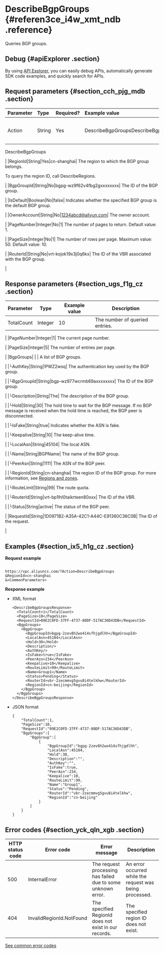 # DescribeBgpGroups {#referen3ce_i4w_xmt_ndb .reference}

Queries BGP groups.

## Debug {#apiExplorer .section}

By using [API Explorer](https://api.aliyun.com/#product=Vpc&api=DescribeVpcAttribute), you can easily debug APIs, automatically generate SDK code examples, and quickly search for APIs.

## Request parameters {#section_cch_pjg_mdb .section}

|Parameter|Type|Required?|Example value|Description|
|:--------|:---|:--------|:------------|:----------|
|Action|String|Yes|DescribeBgpGroupsDescribeBgpGroups| The name of this action. Value:

 DescribeBgpGroups

 |
|RegionId|String|Yes|cn-shanghai| The region to which the BGP group belongs.

 To query the region ID, call DescribeRegions.

 |
|BgpGroupId|String|No|bgpg-wz9f62v4fbg2gxxxxxxxx| The ID of the BGP group.

 |
|IsDefault|Boolean|No|false| Indicates whether the specified BGP group is the default BGP group.

 |
|OwnerAccount|String|No|1234abcd@aliyun.com| The owner account.

 |
|PageNumber|Integer|No|1| The number of pages to return. Default value: 1.

 |
|PageSize|Integer|No|1| The number of rows per page. Maximum value: 50. Default value: 10.

 |
|RouterId|String|No|vrt-kojok19x3j0q6kx| The ID of the VBR associated with the BGP group.

 |

## Response parameters {#section_ugs_f1g_cz .section}

|Parameter|Type|Example value|Description|
|---------|----|-------------|-----------|
|TotalCount|Integer|10| The number of queried entries.

 |
|PageNumber|Integer|1| The current page number.

 |
|PageSize|Integer|5| The number of entries per page.

 |
|BgpGroups| | | A list of BGP groups.

 |
|└AuthKey|String|!PWZ2wsq| The authentication key used by the BGP group.

 |
|└BgpGroupId|String|bgp-wz977wcrmb69axxxxxxxx| The ID of the BGP group.

 |
|└Description|String|The| The description of the BGP group.

 |
|└Hold|String|30| The hold time to wait for the BGP message. If no BGP message is received when the hold time is reached, the BGP peer is disconnected.

 |
|└IsFake|String|true| Indicates whether the ASN is fake.

 |
|└Keepalive|String|10| The keep-alive time.

 |
|└LocalAsn|String|45104| The local ASN.

 |
|└Name|String|BGPName| The name of the BGP group.

 |
|└PeerAsn|String|1111| The ASN of the BGP peer.

 |
|└RegionId|String|cn-shanghai| The region ID of the BGP group. For more information, see [Regions and zones](~~40654~~).

 |
|└RouteLimit|String|99| The route quota.

 |
|└RouterId|String|vrt-bp1lhl0taikrteen80oxx| The ID of the VBR.

 |
|└Status|String|active| The status of the BGP peer.

 |
|RequestId|String|1D0971B2-A35A-42C1-A44C-E91360C36C0B| The ID of the request.

 |

## Examples {#section_ix5_h1g_cz .section}

**Request example**

``` {#createVPCpub}

https://vpc.aliyuncs.com/?Action=DescribeBgpGroups
&RegionId=cn-shanghai
&<CommonParameters>

```

 **Response example** 

-   XML format

    ```
    <DescribeBgpGroupsResponse>
      <TotalCount>1</TotalCount>
      <PageSize>10</PageSize>
      <RequestId>09E2C0FD-37FF-4737-80DF-517AC36D43DB</RequestId>
      <BgpGroups>
        <BgpGroup>
          <BgpGroupId>bgpg-2zev8h2wo414sfhjgdlhh</BgpGroupId>
          <LocalAsn>45104</LocalAsn>
          <Hold>30</Hold>
          <Description/>
          <AuthKey/>
          <IsFake>true</IsFake>
          <PeerAsn>234</PeerAsn>
          <Keepalive>10</Keepalive>
          <RouteLimit>99</RouteLimit>
          <Name>Group1</Name>
          <Status>Pending</Status>
          <RouterId>vbr-2zecmmvg5gvu8i4telkhw</RouterId>
          <RegionId>cn-beijing</RegionId>
        </BgpGroup>
      </BgpGroups>
    </DescribeBgpGroupsResponse>
    
    ```

-   JSON format

    ```
    {
    	"TotalCount":1,
    	"PageSize":10,
    	"RequestId":"09E2C0FD-37FF-4737-80DF-517AC36D43DB",
    	"BgpGroups":{
    		"BgpGroup":[
    			{
    				"BgpGroupId":"bgpg-2zev8h2wo414sfhjgdlhh",
    				"LocalAsn":45104,
    				"Hold":30,
    				"Description":"",
    				"AuthKey":"",
    				"IsFake":true,
    				"PeerAsn":234,
    				"Keepalive":10,
    				"RouteLimit":99,
    				"Name":"Group1",
    				"Status":"Pending",
    				"RouterId":"vbr-2zecmmvg5gvu8i4telkhw",
    				"RegionId":"cn-beijing"
    			}
    		]
    	}
    }
    ```


## Error codes {#section_yck_qln_xgb .section}

|HTTP status code|Error code|Error message|Description|
|----------------|----------|-------------|-----------|
|500|InternalError|The request processing has failed due to some unknown error.|An error occurred while the request was being processed.|
|404|InvalidRegionId.NotFound|The specified RegionId does not exist in our records.|The specified region ID does not exist.|

[See common error codes](https://error-center.aliyun.com/status/product/Vpc)

